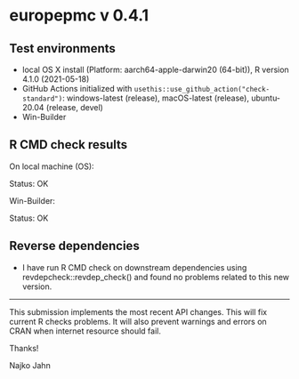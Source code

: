 # europepmc v 0.4.1

## Test environments

* local OS X install (Platform: aarch64-apple-darwin20 (64-bit)), R version 4.1.0 (2021-05-18)
* GitHub Actions initialized with `usethis::use_github_action("check-standard")`: windows-latest (release), macOS-latest (release), ubuntu-20.04 (release, devel)
* Win-Builder 

## R CMD check results

On local machine (OS):

Status: OK

Win-Builder:

Status: OK


## Reverse dependencies

* I have run R CMD check on downstream dependencies using revdepcheck::revdep_check() and found no problems related to this new version.

---

This submission implements the most recent API changes. This will fix current R checks problems. It will also prevent warnings and errors on CRAN when internet resource should fail.

Thanks!

Najko Jahn
